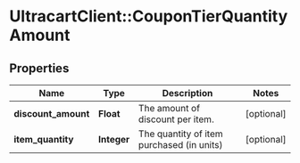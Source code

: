 # UltracartClient::CouponTierQuantityAmount

## Properties
Name | Type | Description | Notes
------------ | ------------- | ------------- | -------------
**discount_amount** | **Float** | The amount of discount per item. | [optional] 
**item_quantity** | **Integer** | The quantity of item purchased (in units) | [optional] 


